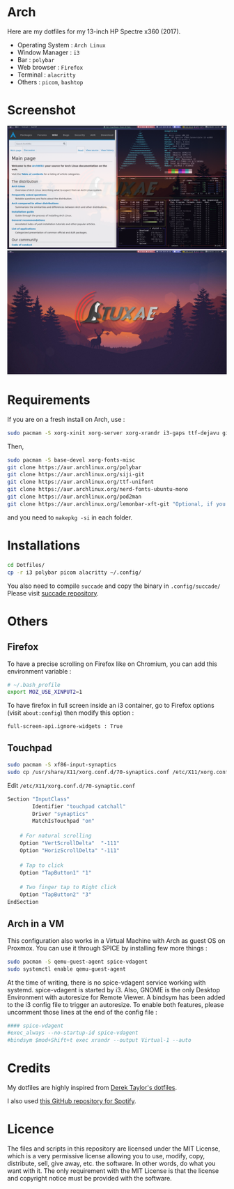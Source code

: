 # Arch

Here are my dotfiles for my 13-inch HP Spectre x360 (2017).

- Operating System : ``Arch Linux``
- Window Manager : ``i3``
- Bar : ``polybar``
- Web browser : ``Firefox``
- Terminal : ``alacritty``
- Others : ``picom``, ``bashtop``

# Screenshot

![Screenshot1](Screenshot_1.png?raw=true "My workspace")
![Screenshot2](Screenshot_2.png?raw=true "My workspace")

# Requirements

If you are on a fresh install on Arch, use :

```bash
sudo pacman -S xorg-xinit xorg-server xorg-xrandr i3-gaps ttf-dejavu git base-devel dmenu ttf-ubuntu-font-family ttf-font-awesome python-pip archlinux-keyring alacritty firefox feh imagemagick xorg-xprop
```

Then,

```bash
sudo pacman -S base-devel xorg-fonts-misc
git clone https://aur.archlinux.org/polybar
git clone https://aur.archlinux.org/siji-git
git clone https://aur.archlinux.org/ttf-unifont
git clone https://aur.archlinux.org/nerd-fonts-ubuntu-mono
git clone https://aur.archlinux.org/pod2man
git clone https://aur.archlinux.org/lemonbar-xft-git "Optional, if you want to use lemonbar instead of polybar
```

and you need to ``makepkg -si`` in each folder.

# Installations

```bash
cd Dotfiles/
cp -r i3 polybar picom alacritty ~/.config/
```

You also need to compile ``succade`` and copy the binary in ``.config/succade/``
Please visit [succade repository](https://github.com/domsson/succade).

# Others
## Firefox

To have a precise scrolling on Firefox like on Chromium,
you can add this environment variable :

```bash
# ~/.bash_profile
export MOZ_USE_XINPUT2=1
```

To have firefox in full screen inside an i3 container,
go to Firefox options (visit ``about:config``) then
modify this option :
```
full-screen-api.ignore-widgets : True
```

## Touchpad

```bash
sudo pacman -S xf86-input-synaptics
sudo cp /usr/share/X11/xorg.conf.d/70-synaptics.conf /etc/X11/xorg.conf.d
```

Edit ``/etc/X11/xorg.conf.d/70-synaptic.conf``

```bash
Section "InputClass"
        Identifier "touchpad catchall"
        Driver "synaptics"
        MatchIsTouchpad "on"

	# For natural scrolling
	Option "VertScrollDelta"  "-111"
	Option "HorizScrollDelta" "-111"

	# Tap to click
	Option "TapButton1" "1"

	# Two finger tap to Right click
	Option "TapButton2" "3"
EndSection
```

## Arch in a VM

This configuration also works in a Virtual Machine with Arch as guest OS on Proxmox.
You can use it through SPICE by installing few more things :

```bash
sudo pacman -S qemu-guest-agent spice-vdagent
sudo systemctl enable qemu-guest-agent
```

At the time of writing, there is no spice-vdagent service working with systemd.
spice-vdagent is started by i3. Also, GNOME is the only Desktop Environment
with  autoresize for Remote Viewer. A bindsym has been added to the i3
config file to trigger an autoresize.
To enable both features, please uncomment those lines at the end of the config file :

```bash
#### spice-vdagent
#exec_always --no-startup-id spice-vdagent
#bindsym $mod+Shift+t exec xrandr --output Virtual-1 --auto
```

# Credits

My dotfiles are highly inspired from [Derek Taylor's dotfiles](https://gitlab.com/dwt1/dotfiles).

I also used [this GitHub repository for Spotify](https://github.com/Jvanrhijn/polybar-spotify).

# Licence

The files and scripts in this repository are licensed under the MIT License, which is a very permissive license allowing you to use, modify, copy, distribute, sell, give away, etc. the software. In other words, do what you want with it. The only requirement with the MIT License is that the license and copyright notice must be provided with the software.
